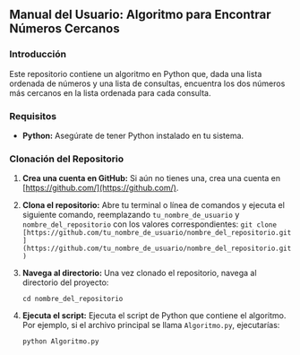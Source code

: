 ## Manual del Usuario: Algoritmo para Encontrar Números Cercanos

### Introducción
Este repositorio contiene un algoritmo en Python que, dada una lista ordenada de números y una lista de consultas, encuentra los dos números más cercanos en la lista ordenada para cada consulta.

### Requisitos
* **Python:** Asegúrate de tener Python instalado en tu sistema.

### Clonación del Repositorio
1. **Crea una cuenta en GitHub:** Si aún no tienes una, crea una cuenta en [https://github.com/](https://github.com/).
2. **Clona el repositorio:** Abre tu terminal o línea de comandos y ejecuta el siguiente comando, reemplazando `tu_nombre_de_usuario` y `nombre_del_repositorio` con los valores correspondientes:
   `git clone [https://github.com/tu_nombre_de_usuario/nombre_del_repositorio.git](https://github.com/tu_nombre_de_usuario/nombre_del_repositorio.git)`

3. **Navega al directorio:** Una vez clonado el repositorio, navega al directorio del proyecto:
    
    `cd nombre_del_repositorio`

4. **Ejecuta el script:** Ejecuta el script de Python que contiene el algoritmo. Por ejemplo, si el archivo principal se llama `Algoritmo.py`, ejecutarías:

    `python Algoritmo.py`